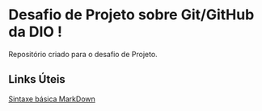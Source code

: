 # Desafio de Projeto sobre Git/GitHub da DIO !
Repositório criado para o desafio de Projeto. 

## Links Úteis

[Sintaxe básica MarkDown](https://www.markdownguide.org/getting-started/)
